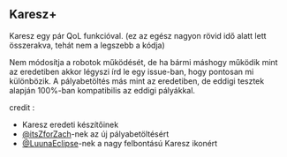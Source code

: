 ## Karesz+

Karesz egy pár QoL funkcióval.
(ez az egész nagyon rövid idő alatt lett összerakva, tehát nem a legszebb a kódja)

Nem módosítja a robotok működését, de ha bármi máshogy működik mint az eredetiben akkor légyszi írd le egy issue-ban, hogy pontosan mi különbözik.
A pályabetöltés más mint az eredetiben, de eddigi tesztek alapján 100%-ban kompatibilis az eddigi pályákkal.

credit :
- Karesz eredeti készítőinek
- [@itsZforZach](https://www.github.com/itsZforZach)-nek az új pályabetöltésért
- [@LuunaEclipse](https://www.github.com/LuunaEclipse)-nek a nagy felbontású Karesz ikonért